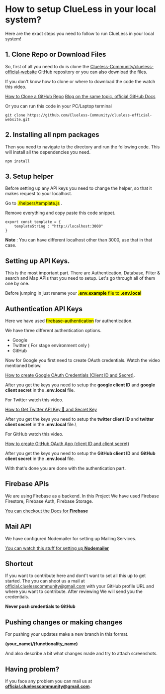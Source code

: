 # How to setup ClueLess in your local system?

Here are the exact steps you need to follow to run ClueLess in your local system!

## 1. Clone Repo or Download Files

So, first of all you need to do is clone the [Clueless-Community/clueless-official-website](https://github.com/Clueless-Community/clueless-official-website) GitHub repository or you can also download the files.

If you don't know how to clone or where to download the code the watch this video.

[How to Clone a GitHub Repo](https://www.youtube.com/watch?v=CKcqniGu3tA)
[Blog on the same topic, official GitHub Docs](https://docs.github.com/en/repositories/creating-and-managing-repositories/cloning-a-repository)

Or you can run this code in your PC/Laptop terminal 

```
git clone https://github.com/Clueless-Community/clueless-official-website.git
```

## 2. Installing all npm packages

Then you need to navigate to the directory and run the following code. This will install all the dependencies you need.

```
npm install
```
## 3. Setup helper

Before setting up any API keys you need to change the helper, so that it makes request to your localhost.

Go to <mark >./helpers/template.js</mark> .

Remove everything and copy paste this code snippet.

```
export const template = {
    templateString : "http://localhost:3000"
}
```

**Note** : You can have different localhost other than 3000, use that in that case. 

## Setting up API Keys.

This is the most important part. There are Authentication, Database, Filter & search and Map APIs that you need to setup. Let's go through all of them one by one.

Before jumping in just rename your <mark>**.env.example** file to **.env.local**</mark>

## Authentication API Keys

Here we have used <mark>firebase-authentication</mark> for authentication. 

We have three different authentication options.

- Google
- Twitter ( For stage environment only )
- GitHub

Now for Google you first need to create OAuth credentials. Watch the video mentioned below.

[How to create Google OAuth Credentials (Client ID and Secret)](https://www.youtube.com/watch?v=xH6hAW3EqLk).

After you get the keys you need to setup the **google client ID** and **google client secret** in the **.env.local** file.

For Twitter watch this video.

[How to Get Twitter API Key 🔑 and Secret Key](https://www.youtube.com/watch?v=gLZE1L8UfqA)

After you get the keys you need to setup the **twitter client ID** and **twitter client secret** in the **.env.local** file.\

For GitHub watch this video.

[How to create GitHub OAuth App (client ID and client secret)](https://www.youtube.com/watch?v=R9lxXQcy-nM)

After you get the keys you need to setup the **GitHub client ID** and **GitHub client secret** in the **.env.local** file.

With that's done you are done with the authentication part.

## Firebase APIs

We are using Firebase as a backend. In this Project We have used Firebase Firestore, Firebase Auth, Firebase Storage.

[You can checkout the Docs for **Firebase**](https://firebase.google.com/docs)


## Mail API

We have configured Nodemailer for setting up Mailing Services.

[ You can watch this stuff for setting up **Nodemailer**](https://medium.com/nerd-for-tech/coding-a-contact-form-with-next-js-and-nodemailer-d3a8dc6cd645)


## Shortcut

If you want to contribute here and dont't want to set all this up to get started. The you can shoot us a mail at official.cluelesscommunity@gmail.com with your GitHub profile URL and where you want to contribute. After reviewing We will send you the credentials.

**Never push credentials to GitHub**

## Pushing changes or making changes

For pushing your updates make a new branch in this format.

**(your_name)/(functionality_name)**

And also describe a bit what changes made and try to attach screenshots.

## Having problem?

If you face any problem you can mail us at **official.cluelesscommunity@gmail.com**.
